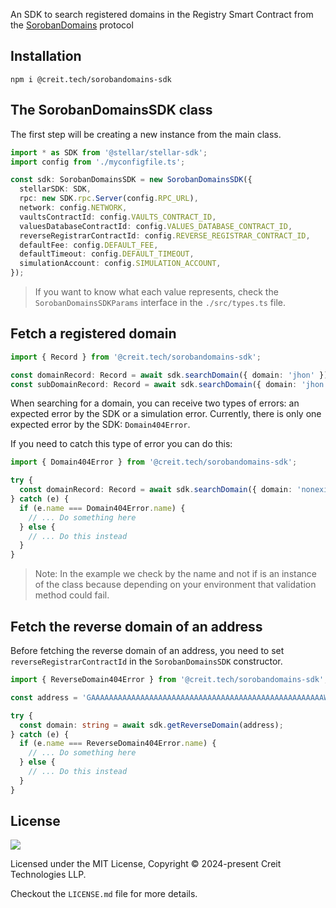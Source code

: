 An SDK to search registered domains in the Registry Smart Contract from the [SorobanDomains](https://sorobandomains.org) protocol

## Installation

```shell
npm i @creit.tech/sorobandomains-sdk
```

## The SorobanDomainsSDK class

The first step will be creating a new instance from the main class.

```typescript
import * as SDK from '@stellar/stellar-sdk';
import config from './myconfigfile.ts';

const sdk: SorobanDomainsSDK = new SorobanDomainsSDK({
  stellarSDK: SDK,
  rpc: new SDK.rpc.Server(config.RPC_URL),
  network: config.NETWORK,
  vaultsContractId: config.VAULTS_CONTRACT_ID,
  valuesDatabaseContractId: config.VALUES_DATABASE_CONTRACT_ID,
  reverseRegistrarContractId: config.REVERSE_REGISTRAR_CONTRACT_ID,
  defaultFee: config.DEFAULT_FEE,
  defaultTimeout: config.DEFAULT_TIMEOUT,
  simulationAccount: config.SIMULATION_ACCOUNT,
});
```

> If you want to know what each value represents, check the `SorobanDomainsSDKParams` interface in the `./src/types.ts` file.

## Fetch a registered domain

```typescript
import { Record } from '@creit.tech/sorobandomains-sdk';

const domainRecord: Record = await sdk.searchDomain({ domain: 'jhon' });
const subDomainRecord: Record = await sdk.searchDomain({ domain: 'jhon', subDomain: 'payments' });
```

When searching for a domain, you can receive two types of errors: an expected error by the SDK or a simulation error.
Currently, there is only one expected error by the SDK: `Domain404Error`.

If you need to catch this type of error you can do this:

```typescript
import { Domain404Error } from '@creit.tech/sorobandomains-sdk';

try {
  const domainRecord: Record = await sdk.searchDomain({ domain: 'nonexistingrecord' });
} catch (e) {
  if (e.name === Domain404Error.name) {
    // ... Do something here
  } else {
    // ... Do this instead
  }
}
```

> Note: In the example we check by the name and not if is an instance of the class because depending on your environment that validation method could fail.

## Fetch the reverse domain of an address

Before fetching the reverse domain of an address, you need to set `reverseRegistrarContractId` in the `SorobanDomainsSDK` constructor.

```typescript
import { ReverseDomain404Error } from '@creit.tech/sorobandomains-sdk';

const address = 'GAAAAAAAAAAAAAAAAAAAAAAAAAAAAAAAAAAAAAAAAAAAAAAAAAAAAWHF';

try {
  const domain: string = await sdk.getReverseDomain(address);
} catch (e) {
  if (e.name === ReverseDomain404Error.name) {
    // ... Do something here
  } else {
    // ... Do this instead
  }
}
```

## License

![](https://img.shields.io/badge/License-MIT-lightgrey)

Licensed under the MIT License, Copyright © 2024-present Creit Technologies LLP.

Checkout the `LICENSE.md` file for more details.
